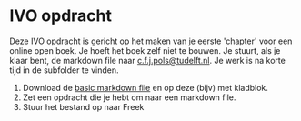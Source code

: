 # IVO opdracht

Deze IVO opdracht is gericht op het maken van je eerste 'chapter' voor een online open boek. Je hoeft het boek zelf niet te bouwen. Je stuurt, als je klaar bent, de markdown file naar c.f.j.pols@tudelft.nl. Je werk is na korte tijd in de subfolder te vinden.

1. Download de [basic markdown file](./basic.md) en op deze (bijv) met kladblok.
2. Zet een opdracht die je hebt om naar een markdown file. 
3. Stuur het bestand op naar Freek